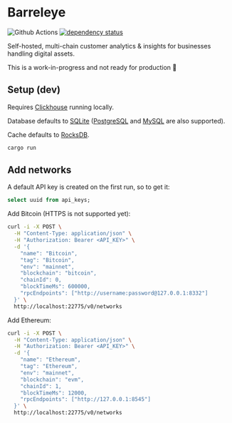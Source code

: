 # Barreleye

![Github Actions](https://github.com/barreleye/barreleye/workflows/tests/badge.svg)
[![dependency status](https://deps.rs/repo/github/barreleye/barreleye/status.svg)](https://deps.rs/repo/github/barreleye/barreleye)

Self-hosted, multi-chain customer analytics & insights for businesses handling digital assets.

This is a work-in-progress and not ready for production 🚧

## Setup (dev)

Requires [Clickhouse](https://github.com/ClickHouse/ClickHouse) running locally.

Database defaults to [SQLite](https://www.sqlite.org/) ([PostgreSQL](https://www.postgresql.org/) and [MySQL](https://www.mysql.com/) are also supported).

Cache defaults to [RocksDB](https://rocksdb.org/).

```bash
cargo run
```

## Add networks

A default API key is created on the first run, so to get it:

```sql
select uuid from api_keys;
```

Add Bitcoin (HTTPS is not supported yet):

```bash
curl -i -X POST \
  -H "Content-Type: application/json" \
  -H "Authorization: Bearer <API_KEY>" \
  -d '{
    "name": "Bitcoin",
    "tag": "Bitcoin",
    "env": "mainnet",
    "blockchain": "bitcoin",
    "chainId": 0,
    "blockTimeMs": 600000,
    "rpcEndpoints": ["http://username:password@127.0.0.1:8332"]
  }' \
  http://localhost:22775/v0/networks
```

Add Ethereum:

```bash
curl -i -X POST \
  -H "Content-Type: application/json" \
  -H "Authorization: Bearer <API_KEY>" \
  -d '{
    "name": "Ethereum",
    "tag": "Ethereum",
    "env": "mainnet",
    "blockchain": "evm",
    "chainId": 1,
    "blockTimeMs": 12000,
    "rpcEndpoints": ["http://127.0.0.1:8545"]
  }' \
  http://localhost:22775/v0/networks
```